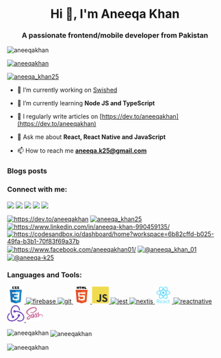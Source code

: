 <h1 align="center">Hi 👋, I'm Aneeqa Khan</h1>
<h3 align="center">A passionate frontend/mobile developer from Pakistan</h3>

<p align="left"> <img src="https://komarev.com/ghpvc/?username=aneeqakhan&label=Profile%20views&color=0e75b6&style=flat" alt="aneeqakhan" /> </p>

<p align="left"> <a href="https://github.com/ryo-ma/github-profile-trophy"><img src="https://github-profile-trophy.vercel.app/?username=aneeqakhan" alt="aneeqakhan" /></a> </p>

<p align="left"> <a href="https://twitter.com/aneeqa_khan25" target="blank"><img src="https://img.shields.io/twitter/follow/aneeqa_khan25?logo=twitter&style=for-the-badge" alt="aneeqa_khan25" /></a> </p>

- 🔭 I’m currently working on [Swished](https://play.google.com/store/apps/details?id=co.uk.swished)

- 🌱 I’m currently learning **Node JS and TypeScript**

- 📝 I regularly write articles on [https://dev.to/aneeqakhan](https://dev.to/aneeqakhan)

- 💬 Ask me about **React, React Native and JavaScript**

- 📫 How to reach me **aneeqa.k25@gmail.com**

### Blogs posts
<!-- BLOG-POST-LIST:START -->
<!-- BLOG-POST-LIST:END -->

<h3 align="left">Connect with me:</h3>
<a href = 'https://www.linkedin.com/in/https://www.linkedin.com/in/aneeqa-khan-990459135/'> <img width = '32px' align= 'center' src="https://raw.githubusercontent.com/rahulbanerjee26/githubAboutMeGenerator/main/icons/linked-in-alt.svg"/></a> 
<a href = 'https://www.twitter.com/https://twitter.com/Aneeqa_Khan25'> <img width = '32px' align= 'center' src="https://raw.githubusercontent.com/rahulbanerjee26/githubAboutMeGenerator/main/icons/twitter.svg"/></a> 
<a href = 'https://medium.com/@aneeqa-k25'> <img width = '32px' align= 'center' src="https://raw.githubusercontent.com/rahulbanerjee26/githubAboutMeGenerator/main/icons/medium.svg"/></a> 
<a href = 'https://www.github.com/AneeqaKhan'> <img width = '32px' align= 'center' src="https://raw.githubusercontent.com/rahulbanerjee26/githubAboutMeGenerator/main/icons/github.svg"/></a>
<a href = 'https://www.facebook.com/aneeqakhan01/'> <img width = '32px' align= 'center' src="https://raw.githubusercontent.com/rahuldkjain/github-profile-readme-generator/master/src/images/icons/Social/facebook.svg"/></a> 


<a href="https://dev.to/https://dev.to/aneeqakhan" target="blank"><img align="center" src="https://raw.githubusercontent.com/rahuldkjain/github-profile-readme-generator/master/src/images/icons/Social/devto.svg" alt="https://dev.to/aneeqakhan" height="30" width="40" /></a>
<a href="https://twitter.com/aneeqa_khan25" target="blank"><img align="center" src="https://raw.githubusercontent.com/rahuldkjain/github-profile-readme-generator/master/src/images/icons/Social/twitter.svg" alt="aneeqa_khan25" height="30" width="40" /></a>
<a href="https://linkedin.com/in/https://www.linkedin.com/in/aneeqa-khan-990459135/" target="blank"><img align="center" src="https://raw.githubusercontent.com/rahuldkjain/github-profile-readme-generator/master/src/images/icons/Social/linked-in-alt.svg" alt="https://www.linkedin.com/in/aneeqa-khan-990459135/" height="30" width="40" /></a>
<a href="https://codesandbox.com/https://codesandbox.io/dashboard/home?workspace=6b82cffd-b025-49fa-b3b1-70f83f69a37b" target="blank"><img align="center" src="https://raw.githubusercontent.com/rahuldkjain/github-profile-readme-generator/master/src/images/icons/Social/codesandbox.svg" alt="https://codesandbox.io/dashboard/home?workspace=6b82cffd-b025-49fa-b3b1-70f83f69a37b" height="30" width="40" /></a>
<a href="https://fb.com/https://www.facebook.com/aneeqakhan01/" target="blank"><img align="center" src="https://raw.githubusercontent.com/rahuldkjain/github-profile-readme-generator/master/src/images/icons/Social/facebook.svg" alt="https://www.facebook.com/aneeqakhan01/" height="30" width="40" /></a>
<a href="https://instagram.com/@aneeqa_khan_01" target="blank"><img align="center" src="https://raw.githubusercontent.com/rahuldkjain/github-profile-readme-generator/master/src/images/icons/Social/instagram.svg" alt="@aneeqa_khan_01" height="30" width="40" /></a>
<a href="https://medium.com/@aneeqa-k25" target="blank"><img align="center" src="https://raw.githubusercontent.com/rahuldkjain/github-profile-readme-generator/master/src/images/icons/Social/medium.svg" alt="@aneeqa-k25" height="30" width="40" /></a>

<h3 align="left">Languages and Tools:</h3>
<p align="left"> <a href="https://www.w3schools.com/css/" target="_blank" rel="noreferrer"> <img src="https://raw.githubusercontent.com/devicons/devicon/master/icons/css3/css3-original-wordmark.svg" alt="css3" width="40" height="40"/> </a> <a href="https://firebase.google.com/" target="_blank" rel="noreferrer"> <img src="https://www.vectorlogo.zone/logos/firebase/firebase-icon.svg" alt="firebase" width="40" height="40"/> </a> <a href="https://git-scm.com/" target="_blank" rel="noreferrer"> <img src="https://www.vectorlogo.zone/logos/git-scm/git-scm-icon.svg" alt="git" width="40" height="40"/> </a> <a href="https://www.w3.org/html/" target="_blank" rel="noreferrer"> <img src="https://raw.githubusercontent.com/devicons/devicon/master/icons/html5/html5-original-wordmark.svg" alt="html5" width="40" height="40"/> </a> <a href="https://developer.mozilla.org/en-US/docs/Web/JavaScript" target="_blank" rel="noreferrer"> <img src="https://raw.githubusercontent.com/devicons/devicon/master/icons/javascript/javascript-original.svg" alt="javascript" width="40" height="40"/> </a> <a href="https://jestjs.io" target="_blank" rel="noreferrer"> <img src="https://www.vectorlogo.zone/logos/jestjsio/jestjsio-icon.svg" alt="jest" width="40" height="40"/> </a> <a href="https://nextjs.org/" target="_blank" rel="noreferrer"> <img src="https://cdn.worldvectorlogo.com/logos/nextjs-2.svg" alt="nextjs" width="40" height="40"/> </a> <a href="https://reactjs.org/" target="_blank" rel="noreferrer"> <img src="https://raw.githubusercontent.com/devicons/devicon/master/icons/react/react-original-wordmark.svg" alt="react" width="40" height="40"/> </a> <a href="https://reactnative.dev/" target="_blank" rel="noreferrer"> <img src="https://reactnative.dev/img/header_logo.svg" alt="reactnative" width="40" height="40"/> </a> <a href="https://redux.js.org" target="_blank" rel="noreferrer"> <img src="https://raw.githubusercontent.com/devicons/devicon/master/icons/redux/redux-original.svg" alt="redux" width="40" height="40"/> </a> <a href="https://sass-lang.com" target="_blank" rel="noreferrer"> <img src="https://raw.githubusercontent.com/devicons/devicon/master/icons/sass/sass-original.svg" alt="sass" width="40" height="40"/> </a> </p>

<p><img align="left" src="https://github-readme-stats.vercel.app/api/top-langs?username=aneeqakhan&show_icons=true&locale=en&layout=compact" alt="aneeqakhan" /></p>

<p>&nbsp;<img align="center" src="https://github-readme-stats.vercel.app/api?username=aneeqakhan&show_icons=true&locale=en" alt="aneeqakhan" /></p>

<p><img align="center" src="https://github-readme-streak-stats.herokuapp.com/?user=aneeqakhan&" alt="aneeqakhan" /></p>
